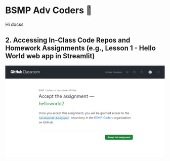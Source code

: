 # BSMP Adv Coders 🤖

Hi docss



## 2. Accessing In-Class Code Repos and Homework Assignments (e.g., Lesson 1 - Hello World web app in Streamlit)

![](https://github.com/BSMP-Coders/advanced_coding_wiki/raw/main/media/github_assignments.png)